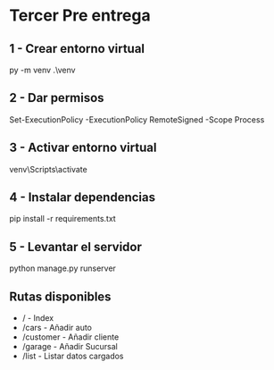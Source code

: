 # Tercer Pre entrega

## 1 - Crear entorno virtual

py -m venv .\venv

## 2 - Dar permisos

Set-ExecutionPolicy -ExecutionPolicy RemoteSigned -Scope Process

## 3 - Activar entorno virtual

venv\Scripts\activate

## 4 - Instalar dependencias

pip install -r requirements.txt

## 5 - Levantar el servidor

python manage.py runserver

## Rutas disponibles

- / - Index
- /cars  - Añadir auto
- /customer - Añadir cliente
- /garage - Añadir Sucursal
- /list - Listar datos cargados